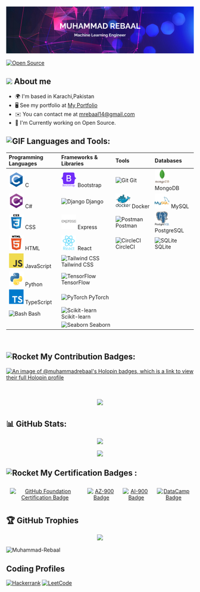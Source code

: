 ![ML Banner](ML%20Banner.png)


[![Open Source](https://img.shields.io/badge/Open%20Source-Yes-green)](https://en.wikipedia.org/wiki/Open_source)

## <picture><img src = "https://res.cloudinary.com/practicaldev/image/fetch/s--VOfAbb2B--/c_limit%2Cf_auto%2Cfl_progressive%2Cq_66%2Cw_800/https://www.masterhacker.guru/wp-content/uploads/2020/07/HACKER.gif" width = 50px></picture> **About me**
* 🌍  I'm based in Karachi,Pakistan
* 🖥️  See my portfolio at [My Portfolio](https://stellar-gingersnap-beb77e.netlify.app/)
* ✉️  You can contact me at [mrebaal14@gmail.com](mailto:mrebaal14@gmail.com)
* 🚀  I'm Currently working on Open Source.

<p align="left">
</p>

<div align="left"> 

<img src="https://i.pinimg.com/originals/34/ab/a2/34aba28b689311419b03093965eb73a0.gif" alt="GIF" width="80" style="border: none;"> Languages and Tools:
--
</div>
<div align="center">

| Programming Languages | Frameworks & Libraries | Tools                | Databases               |
| :-------------------- | :--------------------- | :------------------- | :---------------------- |
| <img src="https://raw.githubusercontent.com/devicons/devicon/master/icons/c/c-original.svg" alt="C" width="40" height="40"/> C | <img src="https://raw.githubusercontent.com/devicons/devicon/master/icons/bootstrap/bootstrap-plain-wordmark.svg" alt="Bootstrap" width="40" height="40"/> Bootstrap | <img src="https://www.vectorlogo.zone/logos/git-scm/git-scm-icon.svg" alt="Git" width="40" height="40"/> Git | <img src="https://raw.githubusercontent.com/devicons/devicon/master/icons/mongodb/mongodb-original-wordmark.svg" alt="MongoDB" width="40" height="40"/> MongoDB |
| <img src="https://raw.githubusercontent.com/devicons/devicon/master/icons/csharp/csharp-original.svg" alt="C#" width="40" height="40"/> C# | <img src="https://cdn.worldvectorlogo.com/logos/django.svg" alt="Django" width="40" height="40"/> Django | <img src="https://raw.githubusercontent.com/devicons/devicon/master/icons/docker/docker-original-wordmark.svg" alt="Docker" width="40" height="40"/> Docker | <img src="https://raw.githubusercontent.com/devicons/devicon/master/icons/mysql/mysql-original-wordmark.svg" alt="MySQL" width="40" height="40"/> MySQL |
| <img src="https://raw.githubusercontent.com/devicons/devicon/master/icons/css3/css3-original-wordmark.svg" alt="CSS" width="40" height="40"/> CSS | <img src="https://raw.githubusercontent.com/devicons/devicon/master/icons/express/express-original-wordmark.svg" alt="Express" width="40" height="40"/> Express | <img src="https://www.vectorlogo.zone/logos/getpostman/getpostman-icon.svg" alt="Postman" width="40" height="40"/> Postman | <img src="https://raw.githubusercontent.com/devicons/devicon/master/icons/postgresql/postgresql-original-wordmark.svg" alt="PostgreSQL" width="40" height="40"/> PostgreSQL |
| <img src="https://raw.githubusercontent.com/devicons/devicon/master/icons/html5/html5-original-wordmark.svg" alt="HTML" width="40" height="40"/> HTML | <img src="https://raw.githubusercontent.com/devicons/devicon/master/icons/react/react-original-wordmark.svg" alt="React" width="40" height="40"/> React | <img src="https://www.vectorlogo.zone/logos/circleci/circleci-icon.svg" alt="CircleCI" width="40" height="40"/> CircleCI | <img src="https://www.vectorlogo.zone/logos/sqlite/sqlite-icon.svg" alt="SQLite" width="40" height="40"/> SQLite |
| <img src="https://raw.githubusercontent.com/devicons/devicon/master/icons/javascript/javascript-original.svg" alt="JavaScript" width="40" height="40"/> JavaScript | <img src="https://www.vectorlogo.zone/logos/tailwindcss/tailwindcss-icon.svg" alt="Tailwind CSS" width="40" height="40"/> Tailwind CSS | | |
| <img src="https://raw.githubusercontent.com/devicons/devicon/master/icons/python/python-original.svg" alt="Python" width="40" height="40"/> Python | <img src="https://www.vectorlogo.zone/logos/tensorflow/tensorflow-icon.svg" alt="TensorFlow" width="40" height="40"/> TensorFlow | | |
| <img src="https://raw.githubusercontent.com/devicons/devicon/master/icons/typescript/typescript-original.svg" alt="TypeScript" width="40" height="40"/> TypeScript | <img src="https://www.vectorlogo.zone/logos/pytorch/pytorch-icon.svg" alt="PyTorch" width="40" height="40"/> PyTorch | | |
| <img src="https://www.vectorlogo.zone/logos/gnu_bash/gnu_bash-icon.svg" alt="Bash" width="40" height="40"/> Bash | <img src="https://upload.wikimedia.org/wikipedia/commons/0/05/Scikit_learn_logo_small.svg" alt="Scikit-learn" width="40" height="40"/> Scikit-learn | | |
| | <img src="https://seaborn.pydata.org/_images/logo-mark-lightbg.svg" alt="Seaborn" width="40" height="40"/> Seaborn | | |


</div>



<br>

<img src="https://images.emojiterra.com/google/noto-emoji/unicode-15/animated/1f680.gif" alt="Rocket" width="50"> My Contribution Badges:
--

[![An image of @muhammadrebaal's Holopin badges, which is a link to view their full Holopin profile](https://holopin.me/muhammadrebaal)](https://holopin.io/@muhammadrebaal)



<h1 align="center">
  <a href="#">
    <img src="https://readme-typing-svg.herokuapp.com/?lines=Hey+there!...;Great+to+have+you+here!❤️&center=true&size=20">
  </a>
</h1>
</p>


📊 GitHub Stats:
--


<div align='center'>

![](https://github-readme-streak-stats.herokuapp.com/?user=Muhammad-Rebaal&theme=react&hide_border=true)<br/>


<div/>

<div align='center'>

![](https://github-readme-stats.vercel.app/api/top-langs/?username=Muhammad-Rebaal&theme=react&hide_border=true&include_all_commits=true&count_private=true&layout=compact)


<div/>

<div align='left'>

<img src="https://media3.giphy.com/media/v1.Y2lkPTc5MGI3NjExYWJ3NWs1MjJ4YzRlMjQ5bG03ZmJyazMwMHdnNXBraWhkeWR0OWZ4ciZlcD12MV9pbnRlcm5hbF9naWZfYnlfaWQmY3Q9cw/mAJXcr1kTuVvExyj2q/giphy.webp" alt="Rocket" width="50"> My Certification Badges :
--

<div align='center'>

<div style="display: flex; flex-direction: row; align-items: center;">
  <a href="https://www.credly.com/badges/bd9ec733-4051-43d0-b707-9e580d2b2c50/print">
    <img src="https://images.credly.com/size/680x680/images/024d0122-724d-4c5a-bd83-cfe3c4b7a073/image.png" alt="GitHub Foundation Certification Badge" width="120" height="120" style="padding: 10px;">
  </a>
  
  <a href="https://learn.microsoft.com/en-us/users/muhammadrebaal-5967/credentials/7f7001d0381e0088">
    <img src="https://images.credly.com/images/be8fcaeb-c769-4858-b567-ffaaa73ce8cf/image.png" alt="AZ-900 Badge" width="100" height="100" style="padding: 10px;">
  </a>

  <a href="https://learn.microsoft.com/en-us/users/muhammadrebaal-5967/credentials/951972a58c7bc6f1">
    <img src="https://images.credly.com/images/4136ced8-75d5-4afb-8677-40b6236e2672/azure-ai-fundamentals-600x600.png" alt="AI-900 Badge" width="100" height="100" style="padding: 10px;">
  </a>
  
  <a href="https://www.datacamp.com/certificate/DEA0013828357673">
    <img src="https://res.cloudinary.com/dyd911kmh/image/upload/v1717572705/Certification/Badges%202024/outline/DE_Associate_-_badge_with_outline.png" alt="DataCamp Badge" width="100" height="120" style="padding: 10px;">
  </a>
</div>
<div/>
<div/>





<div align='left'>

🏆 GitHub Trophies
--
<div/>


<div align='center'>

![](https://github-profile-trophy.vercel.app/?username=Muhammad-Rebaal&theme=onedark&no-frame=false&no-bg=false&margin-w=4)

<div/>



<p align="left"> <img src="https://komarev.com/ghpvc/?username=Muhammad-Rebaal&label=Profile%20views&color=0e75b6&style=flat" alt="Muhammad-Rebaal" /> </p>

<div align='left'>

Coding Profiles
--
<div/>

[![Hackerrank](https://img.shields.io/badge/-Hackerrank-2EC866?style=for-the-badge&logo=HackerRank&logoColor=white)](https://www.hackerrank.com/profile/mrebaal14)
[![LeetCode](https://img.shields.io/badge/LeetCode-000000?style=for-the-badge&logo=LeetCode&logoColor=#d16c06)](https://leetcode.com/M_Rebaal/)
